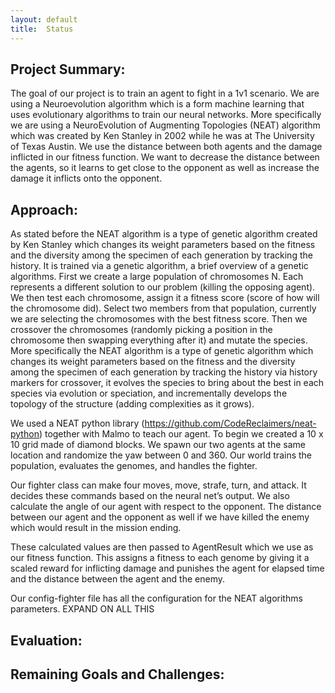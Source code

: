 ```yaml
---
layout: default
title:  Status
---
```

## Project Summary:
The goal of our project is to train an agent to fight in a 1v1 scenario. We are using a Neuroevolution algorithm which is a form machine learning that uses evolutionary algorithms to train our neural networks. More specifically we are using a NeuroEvolution of Augmenting Topologies (NEAT) algorithm which was created by Ken Stanley in 2002 while he was at The University of Texas Austin. We use the distance between both agents and the damage inflicted in our fitness function. We want to decrease the distance between the agents, so it learns to get close to the opponent as well as increase the damage it inflicts onto the opponent.

## Approach:
As stated before the NEAT algorithm is a type of genetic algorithm created by Ken Stanley which changes its weight parameters based on the fitness and the diversity among the specimen of each generation by tracking the history. It is trained via a genetic algorithm, a brief overview of a genetic algorithms. First we create a large population of chromosomes N. Each represents a different solution to our problem (killing the opposing agent). We then test each chromosome, assign it a fitness score (score of how will the chromosome did). Select two members from that population, currently we are selecting the chromosomes with the best fitness score. Then we crossover the chromosomes (randomly picking a position in the chromosome then swapping everything after it) and mutate the species. More specifically the NEAT algorithm is a type of genetic algorithm which changes its weight parameters based on the fitness and the diversity among the specimen of each generation by tracking the history via history markers for crossover, it evolves the species to bring about the best in each species via evolution or speciation, and incrementally develops the topology of the structure (adding complexities as it grows).

We used a NEAT python library (https://github.com/CodeReclaimers/neat-python) together with Malmo to teach our agent. To begin we created a 10 x 10 grid made of diamond blocks. We spawn our two agents at the same location and randomize the yaw between 0 and 360. Our world trains the population, evaluates the genomes, and handles the fighter. 

Our fighter class can make four moves, move, strafe, turn, and attack. It decides these commands based on the neural net’s output. We also calculate the angle of our agent with respect to the opponent. The distance between our agent and the opponent as well if we have killed the enemy which would result in the mission ending.

These calculated values are then passed to AgentResult which we use as our fitness function. This assigns a fitness to each genome by giving it a scaled reward for inflicting damage and punishes the agent for elapsed time and the distance between the agent and the enemy.

Our config-fighter file has all the configuration for the NEAT algorithms parameters. 
EXPAND ON ALL THIS

## Evaluation: 

## Remaining Goals and Challenges:


